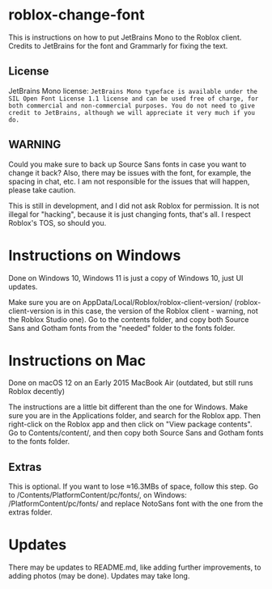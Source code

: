 # roblox-change-font
This is instructions on how to put JetBrains Mono to the Roblox client. Credits to JetBrains for the font and Grammarly for fixing the text.

## License
JetBrains Mono license:
```JetBrains Mono typeface is available under the SIL Open Font License 1.1 license and can be used free of charge, for both commercial and non-commercial purposes. You do not need to give credit to JetBrains, although we will appreciate it very much if you do.```

## WARNING
Could you make sure to back up Source Sans fonts in case you want to change it back? Also, there may be issues with the font, for example, the spacing in chat, etc. I am not responsible for the issues that will happen, please take caution.

This is still in development, and I did not ask Roblox for permission. It is not illegal for "hacking", because it is just changing fonts, that's all. I respect Roblox's TOS, so should you.

# Instructions on Windows
Done on Windows 10, Windows 11 is just a copy of Windows 10, just UI updates.

Make sure you are on AppData/Local/Roblox/roblox-client-version/ (roblox-client-version is in this case, the version of the Roblox client - warning, not the Roblox Studio one). Go to the contents folder, and copy both Source Sans and Gotham fonts from the "needed" folder to the fonts folder.

# Instructions on Mac
Done on macOS 12 on an Early 2015 MacBook Air (outdated, but still runs Roblox decently)

The instructions are a little bit different than the one for Windows. Make sure you are in the Applications folder, and search for the Roblox app. Then right-click on the Roblox app and then click on "View package contents". Go to Contents/content/, and then copy both Source Sans and Gotham fonts to the fonts folder.

## Extras
This is optional.
If you want to lose ≈16.3MBs of space, follow this step.
Go to /Contents/PlatformContent/pc/fonts/, on Windows: /PlatformContent/pc/fonts/ and replace NotoSans font with the one from the extras folder.

# Updates
There may be updates to README.md, like adding further improvements, to adding photos (may be done). Updates may take long.
